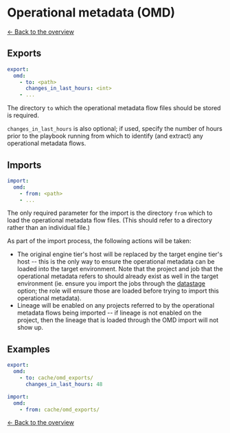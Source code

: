 # Operational metadata (OMD)

[<- Back to the overview](../README.md)

## Exports

```yml
export:
  omd:
    - to: <path>
      changes_in_last_hours: <int>
    - ...
```

The directory `to` which the operational metadata flow files should be stored is required.

`changes_in_last_hours` is also optional; if used, specify the number of hours prior to the playbook running from which to identify (and extract) any operational metadata flows.

## Imports

```yml
import:
  omd:
    - from: <path>
    - ...
```

The only required parameter for the import is the directory `from` which to load the operational metadata flow files. (This should refer to a directory rather than an individual file.)

As part of the import process, the following actions will be taken:

- The original engine tier's host will be replaced by the target engine tier's host -- this is the only way to ensure the operational metadata can be loaded into the target environment. Note that the project and job that the operational metadata refers to should already exist as well in the target environment (ie. ensure you import the jobs through the [datastage](datastage.md) option; the role will ensure those are loaded before trying to import this operational metadata).
- Lineage will be enabled on any projects referred to by the operational metadata flows being imported -- if lineage is not enabled on the project, then the lineage that is loaded through the OMD import will not show up.

## Examples

```yml
export:
  omd:
    - to: cache/omd_exports/
      changes_in_last_hours: 48

import:
  omd:
    - from: cache/omd_exports/
```

[<- Back to the overview](../README.md)
